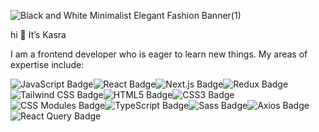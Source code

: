 ![Black and White Minimalist Elegant Fashion Banner(1)](https://github.com/kasrabt/kasrabt/assets/112955201/098d4fa7-393c-4de2-86a4-42eefb11332a)

hi 👋 It’s Kasra

I am a frontend developer who is eager to learn new things. My areas of expertise include:


![JavaScript Badge](https://img.shields.io/badge/JavaScript-F7DF1E?logo=javascript&logoColor=000&style=for-the-badge)![React Badge](https://img.shields.io/badge/React-61DAFB?logo=react&logoColor=000&style=for-the-badge)![Next.js Badge](https://img.shields.io/badge/Next.js-000?logo=nextdotjs&logoColor=fff&style=for-the-badge)![Redux Badge](https://img.shields.io/badge/Redux-764ABC?logo=redux&logoColor=fff&style=for-the-badge)![Tailwind CSS Badge](https://img.shields.io/badge/Tailwind%20CSS-06B6D4?logo=tailwindcss&logoColor=fff&style=for-the-badge)![HTML5 Badge](https://img.shields.io/badge/HTML5-E34F26?logo=html5&logoColor=fff&style=for-the-badge)![CSS3 Badge](https://img.shields.io/badge/CSS3-1572B6?logo=css3&logoColor=fff&style=for-the-badge)![CSS Modules Badge](https://img.shields.io/badge/CSS%20Modules-000?logo=cssmodules&logoColor=fff&style=for-the-badge)![TypeScript Badge](https://img.shields.io/badge/TypeScript-3178C6?logo=typescript&logoColor=fff&style=for-the-badge)![Sass Badge](https://img.shields.io/badge/Sass-C69?logo=sass&logoColor=fff&style=for-the-badge)![Axios Badge](https://img.shields.io/badge/Axios-5A29E4?logo=axios&logoColor=fff&style=for-the-badge)![React Query Badge](https://img.shields.io/badge/React%20Query-FF4154?logo=reactquery&logoColor=fff&style=for-the-badge)
